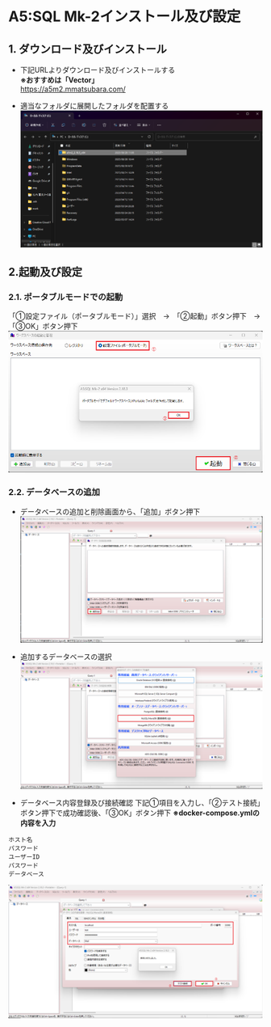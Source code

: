# A5:SQL Mk-2インストール及び設定

## 1. ダウンロード及びインストール
* 下記URLよりダウンロード及びインストールする  
**※おすすめは「Vector」**  
https://a5m2.mmatsubara.com/  

* 適当なフォルダに展開したフォルダを配置する  
![展開フォルダ](images/展開フォルダ.png)  

## 2.起動及び設定  

### 2.1. ポータブルモードでの起動  
「①設定ファイル（ポータブルモード）」選択　→　「②起動」ボタン押下　→　「③OK」ボタン押下  
![ポータブルモード起動](images/ポータブルモード起動.png)  
### 2.2. データベースの追加
* データベースの追加と削除画面から、「追加」ボタン押下  
![データベースの追加と削除](images/データベースの追加と削除.png)  

* 追加するデータベースの選択  
![追加するデータベースの選択](images/追加するデータベースを選択.png)

* データベース内容登録及び接続確認
下記①項目を入力し、「②テスト接続」ボタン押下で成功確認後、「③OK」ボタン押下
**※docker-compose.ymlの内容を入力**  
```
ホスト名
パスワード
ユーザーID
パスワード
データベース
```
![データベース内容登録を登録及び接続確認](images/データベース内容登録及び接続確認.png)  
